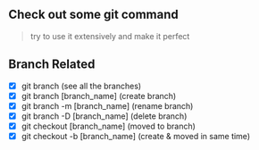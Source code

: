 ## Check out some git command

> try to use it extensively and make it perfect

## Branch Related

-   [x] git branch (see all the branches)
-   [x] git branch [branch_name] (create branch)
-   [x] git branch -m [branch_name] (rename branch)
-   [x] git branch -D [branch_name] (delete branch)
-   [x] git checkout [branch_name] (moved to branch)
-   [x] git checkout -b [branch_name] (create & moved in same time)

